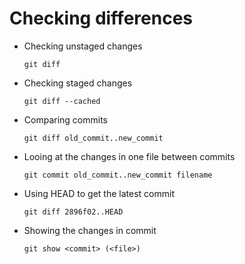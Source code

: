 # Checking differences

-   Checking unstaged changes

        git diff
-   Checking staged changes

        git diff --cached
-   Comparing commits

        git diff old_commit..new_commit
-   Looing at the changes in one file between commits

        git commit old_commit..new_commit filename
-   Using HEAD to get the latest commit

        git diff 2896f02..HEAD
-   Showing the changes in commit

        git show <commit> (<file>)
